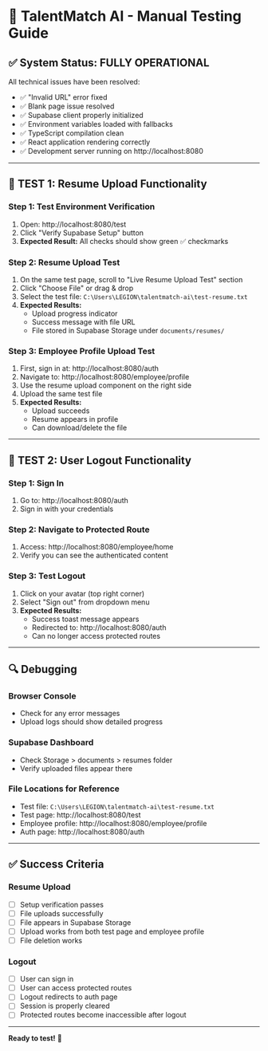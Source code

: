 # 🧪 TalentMatch AI - Manual Testing Guide

## ✅ System Status: FULLY OPERATIONAL

All technical issues have been resolved:
- ✅ "Invalid URL" error fixed
- ✅ Blank page issue resolved
- ✅ Supabase client properly initialized
- ✅ Environment variables loaded with fallbacks
- ✅ TypeScript compilation clean
- ✅ React application rendering correctly
- ✅ Development server running on http://localhost:8080

---

## 🎯 TEST 1: Resume Upload Functionality

### Step 1: Test Environment Verification
1. Open: http://localhost:8080/test
2. Click "Verify Supabase Setup" button
3. **Expected Result:** All checks should show green ✅ checkmarks

### Step 2: Resume Upload Test
1. On the same test page, scroll to "Live Resume Upload Test" section
2. Click "Choose File" or drag & drop
3. Select the test file: `C:\Users\LEGION\talentmatch-ai\test-resume.txt`
4. **Expected Results:**
   - Upload progress indicator
   - Success message with file URL
   - File stored in Supabase Storage under `documents/resumes/`

### Step 3: Employee Profile Upload Test
1. First, sign in at: http://localhost:8080/auth
2. Navigate to: http://localhost:8080/employee/profile
3. Use the resume upload component on the right side
4. Upload the same test file
5. **Expected Results:**
   - Upload succeeds
   - Resume appears in profile
   - Can download/delete the file

---

## 🎯 TEST 2: User Logout Functionality

### Step 1: Sign In
1. Go to: http://localhost:8080/auth
2. Sign in with your credentials

### Step 2: Navigate to Protected Route
1. Access: http://localhost:8080/employee/home
2. Verify you can see the authenticated content

### Step 3: Test Logout
1. Click on your avatar (top right corner)
2. Select "Sign out" from dropdown menu
3. **Expected Results:**
   - Success toast message appears
   - Redirected to: http://localhost:8080/auth
   - Can no longer access protected routes

---

## 🔍 Debugging

### Browser Console
- Check for any error messages
- Upload logs should show detailed progress

### Supabase Dashboard
- Check Storage > documents > resumes folder
- Verify uploaded files appear there

### File Locations for Reference
- Test file: `C:\Users\LEGION\talentmatch-ai\test-resume.txt`
- Test page: http://localhost:8080/test
- Employee profile: http://localhost:8080/employee/profile
- Auth page: http://localhost:8080/auth

---

## ✅ Success Criteria

### Resume Upload
- [ ] Setup verification passes
- [ ] File uploads successfully
- [ ] File appears in Supabase Storage
- [ ] Upload works from both test page and employee profile
- [ ] File deletion works

### Logout
- [ ] User can sign in
- [ ] User can access protected routes
- [ ] Logout redirects to auth page
- [ ] Session is properly cleared
- [ ] Protected routes become inaccessible after logout

---

**Ready to test!** 🚀
